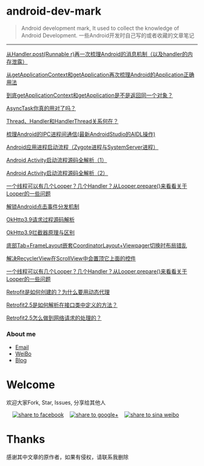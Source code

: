 # android-dev-mark
> Android development mark, It used to collect the knowledge of Android Development. 
> 一些Android开发时自己写的或者收藏的文章笔记


----------
[从Handler.post(Runnable r)再一次梳理Android的消息机制（以及handler的内存泄露）](http://blog.csdn.net/ly502541243/article/details/52062179)

[从getApplicationContext和getApplication再次梳理Android的Application正确用法](http://blog.csdn.net/ly502541243/article/details/52105466)

[到底getApplicationContext和getApplication是不是返回同一个对象？](http://blog.csdn.net/ly502541243/article/details/52127806)

[AsyncTask你真的用对了吗？](http://blog.csdn.net/ly502541243/article/details/52329861)

[Thread、Handler和HandlerThread关系何在？](http://blog.csdn.net/ly502541243/article/details/52414637)

[梳理Android的IPC进程间通信(最新AndroidStudio的AIDL操作)](http://blog.csdn.net/ly502541243/article/details/52514665)

[Android应用进程启动流程（Zygote进程与SystemServer进程）](http://blog.csdn.net/ly502541243/article/details/52639830)

[Android Activity启动流程源码全解析（1）](http://blog.csdn.net/ly502541243/article/details/52883198)

[Android Activity启动流程源码全解析（2）](http://blog.csdn.net/ly502541243/article/details/52883212)

[一个线程可以有几个Looper？几个Handler？从Looper.prepare()来看看关于Looper的一些问题](https://blog.csdn.net/ly502541243/article/details/87475229)

[解锁Android点击事件分发机制](https://blog.csdn.net/ly502541243/article/details/78842872)

[OkHttp3.9请求过程源码解析](https://blog.csdn.net/ly502541243/article/details/80271603)

[OkHttp3.9拦截器原理与区别](https://blog.csdn.net/ly502541243/article/details/80389051)

[底部Tab+FrameLayout嵌套CoordinatorLayout+Viewpager切换时布局错乱](https://blog.csdn.net/ly502541243/article/details/86553270)

[解决RecyclerView在ScrollView中会置顶它上面的控件](https://blog.csdn.net/ly502541243/article/details/87257834)

[一个线程可以有几个Looper？几个Handler？从Looper.prepare()来看看关于Looper的一些问题](https://blog.csdn.net/ly502541243/article/details/87475229)

[Retrofit是如何创建的？为什么要用动态代理](https://blog.csdn.net/ly502541243/article/details/88963829)

[Retrofit2.5是如何解析在接口类中定义的方法？](https://blog.csdn.net/ly502541243/article/details/88998217)

[Retrofit2.5怎么做到网络请求的处理的？](https://blog.csdn.net/ly502541243/article/details/89088089)

### About me
* [Email](LYYX@outlook.com)
* [WeiBo](http://weibo.com/liuyang6)
* [Blog](http://blog.csdn.net/ly502541243)

# Welcome
欢迎大家Fork, Star, Issues, 分享给其他人

</a>&nbsp;&nbsp;&nbsp;&nbsp;<a href="https://www.facebook.com/sharer/sharer.php?u=https://github.com/zhengxiaopeng/android-dev-bookmarks" target="_blank" title="share to facebook" style="width:100%"><img src="http://i.imgur.com/0evE2QJ.png" title="share to facebook"/></a>&nbsp;&nbsp;&nbsp;&nbsp;<a href="https://plus.google.com/share?url=https://github.com/zhengxiaopeng/android-dev-bookmarks" target="_blank" title="share to google+" style="width:100%"><img src="http://i.imgur.com/zvDBPqj.png" title="share to google+"/></a>&nbsp;&nbsp;&nbsp;&nbsp;<a href="http://service.weibo.com/share/share.php?searchPic=true&title=Android-Dev-Favorites(Android开发者的收藏夹) @ruijun %2520&url=https://github.com/ruijun/Android-Dev-Favorites&utm_content=share_button&utm_campaign=post_show&utm_medium=github&utm_source=weibo" target="_blank" title="share to sina weibo" style="width:100%"><img src="http://i.imgur.com/pH9q4qu.png" title="share to sina weibo"/></a>


# Thanks
感谢其中文章的原作者，如果有侵权，请联系我删除
